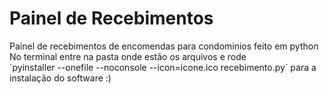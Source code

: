 # Painel de Recebimentos
Painel de recebimentos de encomendas para condominios feito em python
 No terminal entre na pasta onde estão os arquivos e rode  
´pyinstaller --onefile --noconsole --icon=icone.ico recebimento.py´
para a instalação do software :)
